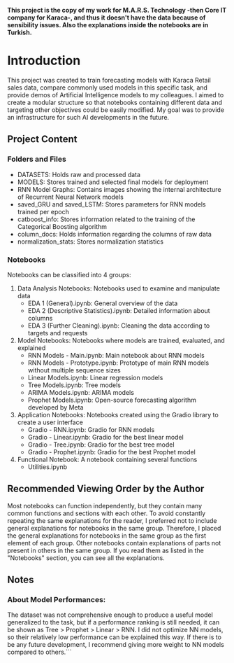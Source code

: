 **This project is the copy of my work for M.A.R.S. Technology -then Core IT company for Karaca-, and thus it doesn't have the data because of sensibility issues. Also the explanations inside the notebooks are in Turkish.**

# Introduction
This project was created to train forecasting models with Karaca Retail sales data, compare commonly used models in this specific task, and provide demos of Artificial Intelligence models to my colleagues. I aimed to create a modular structure so that notebooks containing different data and targeting other objectives could be easily modified. My goal was to provide an infrastructure for such AI developments in the future.

## Project Content
### Folders and Files
* DATASETS: Holds raw and processed data
* MODELS: Stores trained and selected final models for deployment
* RNN Model Graphs: Contains images showing the internal architecture of Recurrent Neural Network models
* saved_GRU and saved_LSTM: Stores parameters for RNN models trained per epoch
* catboost_info: Stores information related to the training of the Categorical Boosting algorithm
* column_docs: Holds information regarding the columns of raw data
* normalization_stats: Stores normalization statistics

### Notebooks
Notebooks can be classified into 4 groups:
1) Data Analysis Notebooks: Notebooks used to examine and manipulate data
   * EDA 1 (General).ipynb: General overview of the data
   * EDA 2 (Descriptive Statistics).ipynb: Detailed information about columns
   * EDA 3 (Further Cleaning).ipynb: Cleaning the data according to targets and requests
2) Model Notebooks: Notebooks where models are trained, evaluated, and explained
   * RNN Models - Main.ipynb: Main notebook about RNN models
   * RNN Models - Prototype.ipynb: Prototype of main RNN models without multiple sequence sizes
   * Linear Models.ipynb: Linear regression models
   * Tree Models.ipynb: Tree models
   * ARIMA Models.ipynb: ARIMA models
   * Prophet Models.ipynb: Open-source forecasting algorithm developed by Meta
3) Application Notebooks: Notebooks created using the Gradio library to create a user interface
   * Gradio - RNN.ipynb: Gradio for RNN models
   * Gradio - Linear.ipynb: Gradio for the best linear model
   * Gradio - Tree.ipynb: Gradio for the best tree model
   * Gradio - Prophet.ipynb: Gradio for the best Prophet model
4) Functional Notebook: A notebook containing several functions
   * Utilities.ipynb
  
## Recommended Viewing Order by the Author
Most notebooks can function independently, but they contain many common functions and sections with each other. To avoid constantly repeating the same explanations for the reader, I preferred not to include general explanations for notebooks in the same group. Therefore, I placed the general explanations for notebooks in the same group as the first element of each group. Other notebooks contain explanations of parts not present in others in the same group. If you read them as listed in the "Notebooks" section, you can see all the explanations.

## Notes
### About Model Performances:
The dataset was not comprehensive enough to produce a useful model generalized to the task, but if a performance ranking is still needed, it can be shown as Tree > Prophet > Linear > RNN. I did not optimize NN models, so their relatively low performance can be explained this way. If there is to be any future development, I recommend giving more weight to NN models compared to others.```

